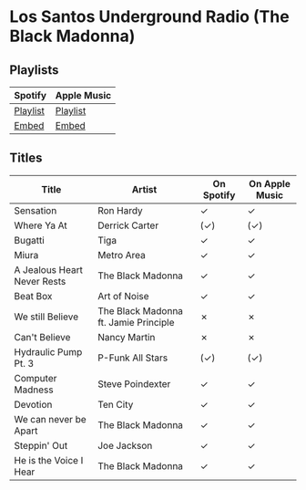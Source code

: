# Los Santos Underground Radio (The Black Madonna)

## Playlists

| Spotify                                                                                     | Apple Music  |
| ------------------------------------------------------------------------------------------- | ------------ |
| [Playlist](https://open.spotify.com/user/marauderxtreme/playlist/0xV4ky4J4vBSC955UPRayE)    | [Playlist](https://itunes.apple.com/de/playlist/gta-v-los-santos-underground-radio-black-madonna/pl.u-GMLBt8aoX3E) |
| [Embed](https://open.spotify.com/embed/user/marauderxtreme/playlist/0xV4ky4J4vBSC955UPRayE) | [Embed](https://tools.applemusic.com/embed/v1/playlist/pl.u-GMLBt8aoX3E)    |

## Titles

| Title                       | Artist                                | On Spotify | On Apple Music |
| --------------------------- | ------------------------------------- | ---------- | -------------- |
| Sensation                   | Ron Hardy                             | ✓          | ✓
| Where Ya At                 | Derrick Carter                        | (✓)        | (✓)
| Bugatti                     | Tiga                                  | ✓          | ✓
| Miura                       | Metro Area                            | ✓          | ✓
| A Jealous Heart Never Rests | The Black Madonna                     | ✓          | ✓
| Beat Box                    | Art of Noise                          | ✓          | ✓
| We still Believe            | The Black Madonna ft. Jamie Principle | ✗          | ✗
| Can't Believe               | Nancy Martin                          | ✗          | ✗
| Hydraulic Pump Pt. 3        | P-Funk All Stars                      | (✓)        | (✓)
| Computer Madness            | Steve Poindexter                      | ✓          | ✓
| Devotion                    | Ten City                              | ✓          | ✓
| We can never be Apart       | The Black Madonna                     | ✓          | ✓
| Steppin' Out                | Joe Jackson                           | ✓          | ✓
| He is the Voice I Hear      | The Black Madonna                     | ✓          | ✓
